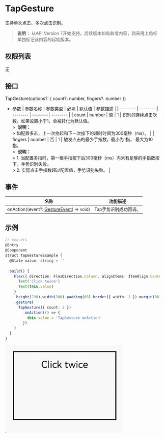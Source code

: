 # TapGesture

支持单次点击、多次点击识别。

>  **说明：**
> 从API Version 7开始支持。后续版本如有新增内容，则采用上角标单独标记该内容的起始版本。


## 权限列表

无


## 接口

TapGesture(options?: { count?: number, fingers?: number })

- 参数
  | 参数名称 | 参数类型 | 必填 | 默认值 | 参数描述 |
  | -------- | -------- | -------- | -------- | -------- |
  | count | number | 否 | 1 | 识别的连续点击次数。如果设置小于1，会被转化为默认值。<br/>>&nbsp;&nbsp;**说明：**<br/>>&nbsp;如配置多击，上一次抬起和下一次按下的超时时间为300毫秒（ms）。 |
  | fingers | number | 否 | 1 | 触发点击的最少手指数，最小为1指，&nbsp;最大为10指。<br/>>&nbsp;&nbsp;**说明：**<br/>>&nbsp;1.&nbsp;当配置多指时，第一根手指按下后300毫秒（ms）内未有足够的手指数按下，手势识别失败。<br/>>&nbsp;2.&nbsp;实际点击手指数超过配置值，手势识别失败。 |


## 事件

| 名称 | 功能描述 |
| -------- | -------- |
| onAction((event?:&nbsp;[GestureEvent](ts-gesture-settings.md))&nbsp;=&gt;&nbsp;void) | Tap手势识别成功回调。 |


## 示例

```ts
// xxx.ets
@Entry
@Component
struct TapGestureExample {
  @State value: string = ''

  build() {
    Flex({ direction: FlexDirection.Column, alignItems: ItemAlign.Center, justifyContent: FlexAlign.SpaceBetween }) {
      Text('Click twice')
      Text(this.value)
    }
    .height(200).width(300).padding(60).border({ width: 1 }).margin(30)
    .gesture(
      TapGesture({ count: 2 })
        .onAction(() => {
          this.value = 'TapGesture onAction'
        })
    )
  }
}
```

![zh-cn_image_0000001174422900](figures/zh-cn_image_0000001174422900.gif)
